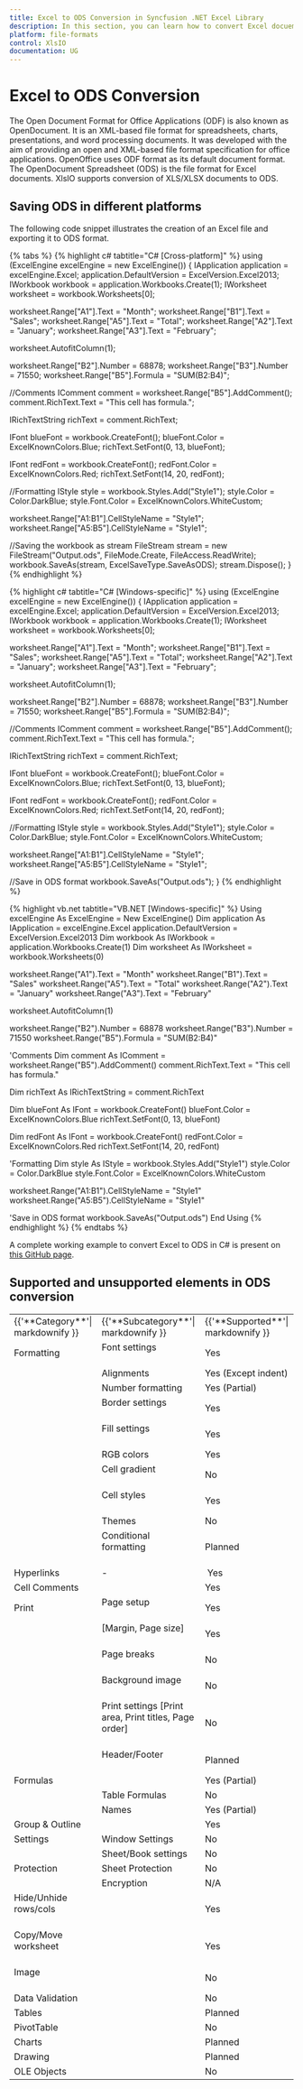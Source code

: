 ```yaml
---
title: Excel to ODS Conversion in Syncfusion .NET Excel Library
description: In this section, you can learn how to convert Excel docuemnts to ODS docuemnts using Syncfusion .NET Excel library
platform: file-formats
control: XlsIO
documentation: UG
---
```


# Excel to ODS Conversion

The Open Document Format for Office Applications (ODF) is also known as OpenDocument. It is an XML-based file format for spreadsheets, charts, presentations, and word processing documents. It was developed with the aim of providing an open and XML-based file format specification for office applications. OpenOffice uses ODF format as its default document format. The OpenDocument Spreadsheet (ODS) is the file format for Excel documents. XlsIO supports conversion of XLS/XLSX documents to ODS.

## Saving ODS in different platforms

The following code snippet illustrates the creation of an Excel file and exporting it to ODS format.

{% tabs %}
{% highlight c# tabtitle="C# [Cross-platform]" %}
using (ExcelEngine excelEngine = new ExcelEngine())
{
  IApplication application = excelEngine.Excel;
  application.DefaultVersion = ExcelVersion.Excel2013;
  IWorkbook workbook = application.Workbooks.Create(1);
  IWorksheet worksheet = workbook.Worksheets[0];

  worksheet.Range["A1"].Text = "Month";
  worksheet.Range["B1"].Text = "Sales";
  worksheet.Range["A5"].Text = "Total";
  worksheet.Range["A2"].Text = "January";
  worksheet.Range["A3"].Text = "February";

  worksheet.AutofitColumn(1);

  worksheet.Range["B2"].Number = 68878;
  worksheet.Range["B3"].Number = 71550;
  worksheet.Range["B5"].Formula = "SUM(B2:B4)";

  //Comments
  IComment comment = worksheet.Range["B5"].AddComment();
  comment.RichText.Text = "This cell has formula.";

  IRichTextString richText = comment.RichText;

  IFont blueFont = workbook.CreateFont();
  blueFont.Color = ExcelKnownColors.Blue;
  richText.SetFont(0, 13, blueFont);

  IFont redFont = workbook.CreateFont();
  redFont.Color = ExcelKnownColors.Red;
  richText.SetFont(14, 20, redFont);

  //Formatting
  IStyle style = workbook.Styles.Add("Style1");
  style.Color = Color.DarkBlue;
  style.Font.Color = ExcelKnownColors.WhiteCustom;

  worksheet.Range["A1:B1"].CellStyleName = "Style1";
  worksheet.Range["A5:B5"].CellStyleName = "Style1";

  //Saving the workbook as stream
  FileStream stream = new FileStream("Output.ods", FileMode.Create, FileAccess.ReadWrite);
  workbook.SaveAs(stream, ExcelSaveType.SaveAsODS);
  stream.Dispose();
}
{% endhighlight %}

{% highlight c# tabtitle="C# [Windows-specific]" %}
using (ExcelEngine excelEngine = new ExcelEngine())
{
  IApplication application = excelEngine.Excel;
  application.DefaultVersion = ExcelVersion.Excel2013;
  IWorkbook workbook = application.Workbooks.Create(1);
  IWorksheet worksheet = workbook.Worksheets[0];

  worksheet.Range["A1"].Text = "Month";
  worksheet.Range["B1"].Text = "Sales";
  worksheet.Range["A5"].Text = "Total";
  worksheet.Range["A2"].Text = "January";
  worksheet.Range["A3"].Text = "February";

  worksheet.AutofitColumn(1);

  worksheet.Range["B2"].Number = 68878;
  worksheet.Range["B3"].Number = 71550;
  worksheet.Range["B5"].Formula = "SUM(B2:B4)";

  //Comments
  IComment comment = worksheet.Range["B5"].AddComment();
  comment.RichText.Text = "This cell has formula.";

  IRichTextString richText = comment.RichText;

  IFont blueFont = workbook.CreateFont();
  blueFont.Color = ExcelKnownColors.Blue;
  richText.SetFont(0, 13, blueFont);

  IFont redFont = workbook.CreateFont();
  redFont.Color = ExcelKnownColors.Red;
  richText.SetFont(14, 20, redFont);

  //Formatting
  IStyle style = workbook.Styles.Add("Style1");
  style.Color = Color.DarkBlue;
  style.Font.Color = ExcelKnownColors.WhiteCustom;

  worksheet.Range["A1:B1"].CellStyleName = "Style1";
  worksheet.Range["A5:B5"].CellStyleName = "Style1";

  //Save in ODS format
  workbook.SaveAs("Output.ods");
}
{% endhighlight %}

{% highlight vb.net tabtitle="VB.NET [Windows-specific]" %}
Using excelEngine As ExcelEngine = New ExcelEngine()
  Dim application As IApplication = excelEngine.Excel
  application.DefaultVersion = ExcelVersion.Excel2013
  Dim workbook As IWorkbook = application.Workbooks.Create(1)
  Dim worksheet As IWorksheet = workbook.Worksheets(0)

  worksheet.Range("A1").Text = "Month"
  worksheet.Range("B1").Text = "Sales"
  worksheet.Range("A5").Text = "Total"
  worksheet.Range("A2").Text = "January"
  worksheet.Range("A3").Text = "February"

  worksheet.AutofitColumn(1)

  worksheet.Range("B2").Number = 68878
  worksheet.Range("B3").Number = 71550
  worksheet.Range("B5").Formula = "SUM(B2:B4)"

  'Comments
  Dim comment As IComment = worksheet.Range("B5").AddComment()
  comment.RichText.Text = "This cell has formula."

  Dim richText As IRichTextString = comment.RichText

  Dim blueFont As IFont = workbook.CreateFont()
  blueFont.Color = ExcelKnownColors.Blue
  richText.SetFont(0, 13, blueFont)

  Dim redFont As IFont = workbook.CreateFont()
  redFont.Color = ExcelKnownColors.Red
  richText.SetFont(14, 20, redFont)

  'Formatting
  Dim style As IStyle = workbook.Styles.Add("Style1")
  style.Color = Color.DarkBlue
  style.Font.Color = ExcelKnownColors.WhiteCustom

  worksheet.Range("A1:B1").CellStyleName = "Style1"
  worksheet.Range("A5:B5").CellStyleName = "Style1"

  'Save in ODS format
  workbook.SaveAs("Output.ods")
End Using
{% endhighlight %}
{% endtabs %}

A complete working example to convert Excel to ODS in C# is present on [this GitHub page](https://github.com/SyncfusionExamples/XlsIO-Examples/tree/master/Excel%20to%20ODS/Excel%20to%20ODS). 

## Supported and unsupported elements in ODS conversion

<table>
<tr>
<td>
{{'**Category**'| markdownify }}
</td>
<td>
{{'**Subcategory**'| markdownify }}
</td>
<td>
{{'**Supported**'| markdownify }}
</td>
</tr>
<tr rowspan="10">
<td>
Formatting
</td>
<td>
Font settings<br/><br/></td>
<td>
Yes
</td>
</tr>
<tr>
<td>

</td>
<td>
Alignments
</td>
<td>
Yes (Except indent)
</td>
</tr>
<tr>
<td>

</td>
<td>
Number formatting
</td>
<td>
Yes (Partial)
</td>
</tr>
<tr>
<td>

</td>
<td>
Border settings<br/><br/></td>
<td>
Yes
</td>
</tr>
<tr>
<td>

</td>
<td>
Fill settings<br/><br/></td>
<td>
Yes
</td>
</tr>
<tr>
<td>

</td>
<td>
RGB colors 
</td>
<td>
Yes
</td>
</tr>
<tr>
<td>

</td>
<td>
Cell gradient<br/><br/></td>
<td>
No
</td>
</tr>
<tr>
<td>

</td>
<td>
Cell styles<br/><br/></td>
<td>
Yes
</td>
</tr>
<tr>
<td>

</td>
<td>
Themes
</td>
<td>
No
</td>
</tr>
<tr>
<td>

</td>
<td>
Conditional formatting<br/><br/></td>
<td>
Planned
</td>
</tr>
<tr>
<td>
Hyperlinks
</td>
<td>
-
</td>
<td>
 Yes
</td>
</tr>
<tr>
<td>
Cell Comments
</td>
<td>

</td>
<td>
Yes
</td>
</tr>
<tr>
<td>
Print
</td>
<td>
Page setup<br/><br/></td>
<td>
Yes
</td>
</tr>
<tr>
<td>

</td>
<td>
[Margin, Page size]<br/><br/></td>
<td>
Yes
</td>
</tr>
<tr>
<td>

</td>
<td>
Page breaks<br/><br/></td>
<td>
No
</td>
</tr>
<tr>
<td>

</td>
<td>
Background image<br/><br/></td>
<td>
No
</td>
</tr>
<tr>
<td>

</td>
<td>
Print settings [Print area, Print titles, Page order]<br/><br/></td>
<td>
No
</td>
</tr>
<tr>
<td>

</td>
<td>
Header/Footer<br/><br/></td>
<td>
Planned
</td>
</tr>
<tr>
<td>
Formulas
</td>
<td>

</td>
<td>
Yes (Partial)
</td>
</tr>
<tr>
<td>

</td>
<td>
Table Formulas
</td>
<td>
No
</td>
</tr>
<tr>
<td>

</td>
<td>
Names
</td>
<td>
Yes (Partial)
</td>
</tr>
<tr>
<td>
Group & Outline
</td>
<td>

</td>
<td>
Yes
</td>
</tr>
<tr>
<td>
Settings
</td>
<td>
Window Settings
</td>
<td>
No
</td>
</tr>
<tr>
<td>

</td>
<td>
Sheet/Book settings
</td>
<td>
No
</td>
</tr>
<tr>
<td>
Protection
</td>
<td>
Sheet Protection
</td>
<td>
No
</td>
</tr>
<tr>
<td>

</td>
<td>
Encryption
</td>
<td>
N/A
</td>
</tr>
<tr>
<td>
Hide/Unhide rows/cols<br/><br/></td>
<td>

</td>
<td>
Yes
</td>
</tr>
<tr>
<td>
Copy/Move worksheet<br/><br/></td>
<td>

</td>
<td>
Yes
</td>
</tr>
<tr>
<td>
Image<br/><br/></td>
<td>

</td>
<td>
No
</td>
</tr>
<tr>
<td>
Data Validation
</td>
<td>

</td>
<td>
No
</td>
</tr>
<tr>
<td>
Tables
</td>
<td>

</td>
<td>
Planned
</td>
</tr>
<tr>
<td>
PivotTable
</td>
<td>

</td>
<td>
No
</td>
</tr>
<tr>
<td>
Charts
</td>
<td>

</td>
<td>
Planned
</td>
</tr>
<tr>
<td>
Drawing
</td>
<td>

</td>
<td>
Planned
</td>
</tr>
<tr>
<td>
OLE Objects
</td>
<td>

</td>
<td>
No
</td>
</tr>
</table>
